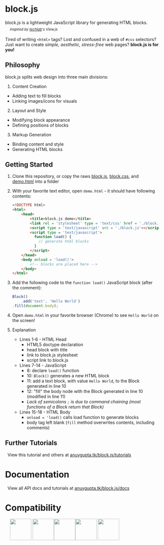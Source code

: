 # block.js
block.js is a lightweight JavaScript library for generating HTML blocks.  
&nbsp;&nbsp;&nbsp;&nbsp;<sub>*inspired by [techlab](https://github.com/techlabeducation)'s View.js*</sub>  
&nbsp;  
Tired of writing `<html>` tags? Lost and confused in a web of `#css` selectors?  
Just want to create *simple, aesthetic, stress-free* web pages? **block.js is for you!**

## Philosophy
block.js splits web design into three main divisions: 

1. Content Creation  
  - Adding text to fill blocks  
  - Linking images/icons for visuals  
2. Layout and Style
  - Modifying block appearance
  - Defining positions of blocks
3. Markup Generation
  - Binding content and style
  - Generating HTML blocks
&nbsp;  

## Getting Started
1. Clone this repository, or copy the raws [block.js](https://raw.githubusercontent.com/anuvgupta/block.js/master/block.js),  [block.css](https://raw.githubusercontent.com/anuvgupta/block.js/master/block.css), and [demo.html](https://raw.githubusercontent.com/anuvgupta/block.js/master/demo.html) into a folder
2. With your favorite text editor, open `demo.html` - it should have following contents:

    ```html
    <!DOCTYPE html>  
    <html>
        <head>
            <title>block.js demo</title>
            <link rel = 'stylesheet' type = 'text/css' href = './block.css'>
            <script type = 'text/javascript' src = './block.js'></script>
            <script type = 'text/javascript'>
              function load() {
                // generate html blocks
              }
            </script>
        </head>
        <body onload = 'load()'>
            <!-- blocks are placed here -->
        </body>
    </html>
    ```
3. Add the following code to the `function load()` JavaScript block (after the comment):

    ```javascript
    Block()
        .add('text', 'Hello World')
    .fill(document.body);
    ```
4. Open `demo.html` in your favorite browser (Chrome) to see `Hello World` on the screen!
5. Explanation
    - Lines 1-6 - HTML Head
        - HTML5 doctype declaration
        - head block with title
        - link to block.js stylesheet
        - script link to block.js
    - Lines 7-14 - JavaScript
        - 8: declare `load()` function
        - 10: `Block()` generates a new HTML block
        - 11: add a text block, with value `Hello World`, to the Block generated in line 10
        - 12: "fill" the body node with the Block generated in line 10 (modified in line 11)
        - *Lack of semicolons `;` is due to command chaining (most functions of a Block return that Block)*
    - Lines 15-18 - HTML Body
        - `onload = 'load()` calls load function to generate blocks
        - body tag left blank (`fill` method overwrites contents, including comments)
  
## Further Tutorials
&nbsp;&nbsp;View this tutorial and others at [anuvgupta.tk/block.js/tutorials](https://anuvgupta.tk/block.js/tutorials)

# Documentation
&nbsp;&nbsp;View all API docs and tutorials at [anuvgupta.tk/block.js/docs](https://anuvgupta.tk/block.js/docs)

# Compatibility
&nbsp;&nbsp;&nbsp;&nbsp;<img src = 'http://anuvgupta.tk/block.js/img/jQueryB.png' width = '70px'/>
<img src = 'http://anuvgupta.tk/block.js/img/html5.png' width = '70px'/><img src = 'http://anuvgupta.tk/block.js/img/css3.png' width = '70px'/><img src = 'http://anuvgupta.tk/block.js/img/js5.png' width = '70px'/>
<img src = 'http://anuvgupta.tk/block.js/img/angular.png' width = '70px'/>

